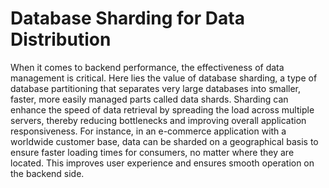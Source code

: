 # Database Sharding for Data Distribution 

When it comes to backend performance, the effectiveness of data management is critical. Here lies the value of database sharding, a type of database partitioning that separates very large databases into smaller, faster, more easily managed parts called data shards. Sharding can enhance the speed of data retrieval by spreading the load across multiple servers, thereby reducing bottlenecks and improving overall application responsiveness. For instance, in an e-commerce application with a worldwide customer base, data can be sharded on a geographical basis to ensure faster loading times for consumers, no matter where they are located. This improves user experience and ensures smooth operation on the backend side.